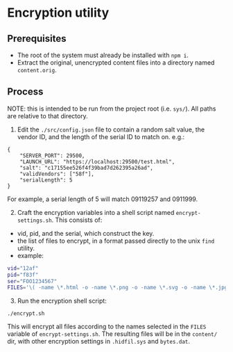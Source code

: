 # Encryption utility

## Prerequisites

  * The root of the system must already be installed with `npm i`.
  * Extract the original, unencrypted content files into a directory
    named `content.orig`.

## Process

NOTE: this is intended to be run from the project root (i.e. `sys/`).
All paths are relative to that directory.

1. Edit the `./src/config.json` file to contain a random salt
value, the vendor ID, and the length of the serial ID to match on.  e.g.:
```
{
    "SERVER_PORT": 29500,
    "LAUNCH_URL": "https://localhost:29500/test.html",
    "salt": "c17155ee526f4f39bad7d262395a26ad",
    "validVendors": ["58f"],
    "serialLength": 5
}
```
For example, a serial length of 5 will match 09119257 and 0911999.

2. Craft the encryption variables into a shell script
named `encrypt-settings.sh`.  This consists of:
  * vid, pid, and the serial, which construct the key.
  * the list of files to encrypt, in a format passed directly to the
    unix `find` utility.
  * example:
```bash
vid="12af"
pid="f83f"
ser="FOO1234567"
FILES='\( -name \*.html -o -name \*.png -o -name \*.svg -o -name \*.jpg -o -name \*.xml \)'
```

3. Run the encryption shell script:
```
./encrypt.sh
```
This will encrypt all files according to the names selected in the `FILES`
variable of `encrypt-settings.sh`.  The resulting files will be in
the `content/` dir, with other encryption settings in `.hidfil.sys`
and `bytes.dat`.

